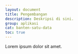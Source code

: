 ```yaml
---
layout: document
title: Pengembangan
description: Deskripsi di sini.
group: aplikasi
cat: banten-satu-data
toc: true
---
```


Lorem ipsum dolor sit amet.
